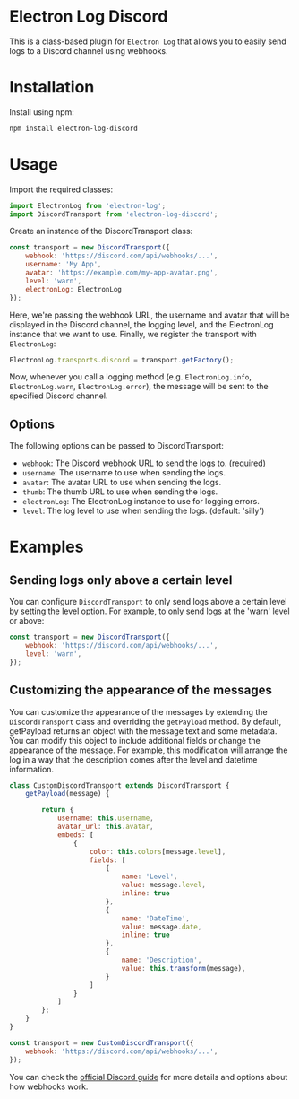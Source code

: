 # Electron Log Discord
This is a class-based plugin for `Electron Log` that allows you to easily send logs to a Discord channel using webhooks.

# Installation
Install using npm:

```bash
npm install electron-log-discord
```

# Usage

Import the required classes:

```js
import ElectronLog from 'electron-log';
import DiscordTransport from 'electron-log-discord';
```

Create an instance of the DiscordTransport class:
```js
const transport = new DiscordTransport({
    webhook: 'https://discord.com/api/webhooks/...',
    username: 'My App',
    avatar: 'https://example.com/my-app-avatar.png',
    level: 'warn',
    electronLog: ElectronLog
});
```
Here, we're passing the webhook URL, the username and avatar that will be displayed in the Discord channel, the logging level, and the ElectronLog instance that we want to use.
Finally, we register the transport with `ElectronLog`:

```js
ElectronLog.transports.discord = transport.getFactory();
```
Now, whenever you call a logging method (e.g. `ElectronLog.info`, `ElectronLog.warn`, `ElectronLog.error`), the message will be sent to the specified Discord channel.

## Options
The following options can be passed to DiscordTransport:

- `webhook`: The Discord webhook URL to send the logs to. (required)
- `username`: The username to use when sending the logs.
- `avatar`: The avatar URL to use when sending the logs.
- `thumb`: The thumb URL to use when sending the logs.
- `electronLog`: The ElectronLog instance to use for logging errors.
- `level`: The log level to use when sending the logs. (default: 'silly')

# Examples
## Sending logs only above a certain level
You can configure `DiscordTransport` to only send logs above a certain level by setting the level option. For example, to only send logs at the 'warn' level or above:

```js
const transport = new DiscordTransport({
    webhook: 'https://discord.com/api/webhooks/...',
    level: 'warn',
});
```

## Customizing the appearance of the messages
You can customize the appearance of the messages by extending the `DiscordTransport` class and overriding the `getPayload` method. By default, getPayload returns an object with the message text and some metadata. You can modify this object to include additional fields or change the appearance of the message. For example, this modification will arrange the log in a way that the description comes after the level and datetime information.

```js
class CustomDiscordTransport extends DiscordTransport {
    getPayload(message) {

        return {
            username: this.username,
            avatar_url: this.avatar,
            embeds: [
                {
                    color: this.colors[message.level],
                    fields: [
                        {
                            name: 'Level',
                            value: message.level,
                            inline: true
                        },
                        {
                            name: 'DateTime',
                            value: message.date,
                            inline: true
                        },
                        {
                            name: 'Description',
                            value: this.transform(message),
                        }
                    ]
                }
            ]
        };
    }
}

const transport = new CustomDiscordTransport({
    webhook: 'https://discord.com/api/webhooks/...',
});
```

You can check the [official Discord guide](https://discord.com/developers/docs/resources/webhook) for more details and options about how webhooks work.